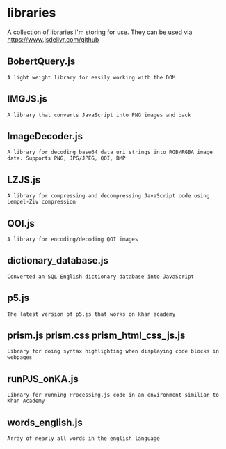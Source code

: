 # libraries

A collection of libraries I'm storing for use. They can be used via https://www.jsdelivr.com/github

## BobertQuery.js
    A light weight library for easily working with the DOM
    
## IMGJS.js
    A library that converts JavaScript into PNG images and back
    
## ImageDecoder.js
    A library for decoding base64 data uri strings into RGB/RGBA image data. Supports PNG, JPG/JPEG, QOI, BMP
    
## LZJS.js
    A library for compressing and decompressing JavaScript code using Lempel-Ziv compression
    
## QOI.js
    A library for encoding/decoding QOI images
    
## dictionary_database.js
    Converted an SQL English dictionary database into JavaScript
    
## p5.js
    The latest version of p5.js that works on khan academy

## prism.js prism.css prism_html_css_js.js
    Library for doing syntax highlighting when displaying code blocks in webpages

## runPJS_onKA.js
    Library for running Processing.js code in an environment similiar to Khan Academy

## words_english.js
    Array of nearly all words in the english language

